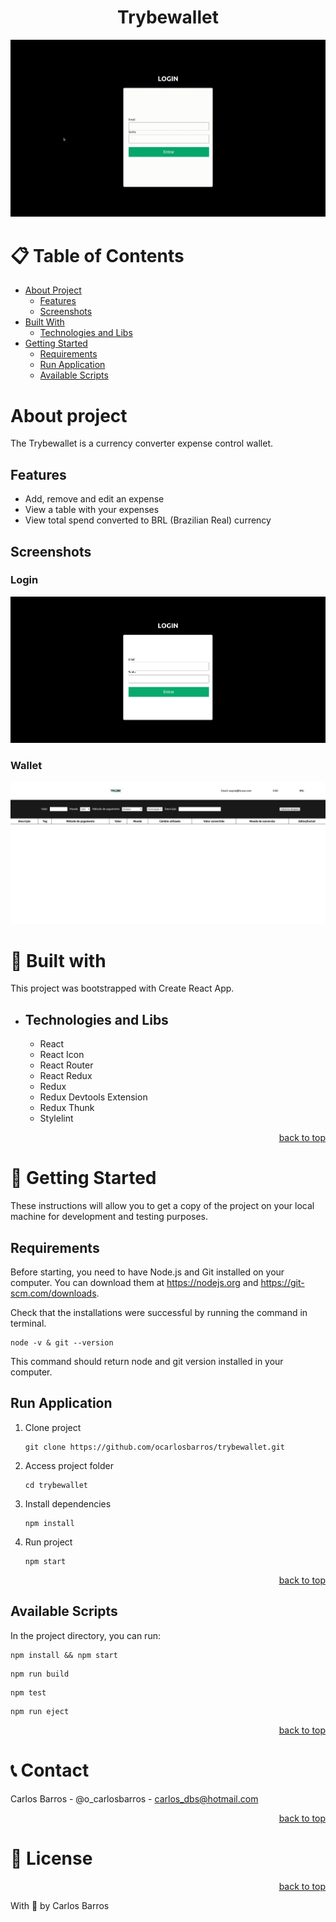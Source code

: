<div align="center">

# Trybewallet

![Trybe Wallet Web Application](./src/assets/login-app.gif)
</div>

# :clipboard: Table of Contents
* [About Project](#about-project)
    * [Features](#features)
    * [Screenshots](#screenshots)
* [Built With](#built-with)
    * [Technologies and Libs](#technologies-and-libs)
* [Getting Started](#getting-started)
    * [Requirements](#requirements)
    * [Run Application](#run-application)
    * [Available Scripts](#available-scripts)


# About project
The Trybewallet is a currency converter expense control wallet.

## Features

* Add, remove and edit an expense
* View a table with your expenses
* View total spend converted to BRL (Brazilian Real) currency

## Screenshots

### Login

![Trybe Wallet Web Application](./src/assets/login-page.png)

### Wallet

![Trybe Wallet Web Application](./src/assets/wallet-page.png)

# :hammer:  Built with

This project was bootstrapped with Create React App.

* ## Technologies and Libs
    - React
    - React Icon
    - React Router
    - React Redux
    - Redux
    - Redux Devtools Extension
    - Redux Thunk
    - Stylelint

<p align="right"><a href="#trybewallet">back to top</a></p>

# :rocket: Getting Started

These instructions will allow you to get a copy of the project on your local machine for development and testing purposes.

## Requirements

Before starting, you need to have Node.js and Git installed on your computer. You can download them at
https://nodejs.org and https://git-scm.com/downloads. 

Check that the installations were successful by running the command in terminal.

```
node -v & git --version
```

This command should return node and git version installed in your computer.

## Run Application

1. Clone project
    ```
    git clone https://github.com/ocarlosbarros/trybewallet.git
    ```

2. Access project folder
    ```
    cd trybewallet
    ```

3. Install dependencies
    ```
    npm install
    ```

4. Run project
    ```
    npm start
    ```

<p align="right"><a href="#trybewallet">back to top</a></p>

## Available Scripts

In the project directory, you can run:

```
npm install && npm start
```

```
npm run build
```

```
npm test
```

```
npm run eject
```

<p align="right"><a href="#trybewallet">back to top</a></p>

# :telephone_receiver: Contact

Carlos Barros - @o_carlosbarros - carlos_dbs@hotmail.com


<p align="right"><a href="#trybewallet">back to top</a></p>

# :page_facing_up: License


<p align="right"><a href="#trybewallet">back to top</a></p>

With 💜 by Carlos Barros 
